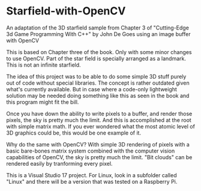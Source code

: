 # Starfield-with-OpenCV
An adaptation of the 3D starfield sample from Chapter 3 of "Cutting-Edge 3d Game Programming With C++" by John De Goes using an image buffer with OpenCV



This is based on Chapter three of the book. Only with some minor changes to use OpenCV. Part of the star field is specially
arranged as a landmark. This is not an infinite starfield.

The idea of this project was to be able to do some simple 3D stuff purely out of code without special libraries. The concept
is rather outdated given what's currently available. But in case where a code-only lightweight solution may be needed
doing something like this as seen in the book and this program might fit the bill.

Once you have down the ability to write pixels to a buffer, and render those pixels, the sky is pretty much the limit. And
this is accomplished at the root with simple matrix math. If you ever wondered what the most atomic level of 3D graphics
could be, this would be one example of it.


Why do the same with OpenCV? With simple 3D rendering of pixels with a basic bare-bones matrix system combined with the computer vision capabilities 
of OpenCV, the sky is pretty much the limit. "Bit clouds" can be rendered easily by tranforming every pixel. 

This is a Visual Studio 17 project. For Linux, look in a subfolder called "Linux" and there will be a version that was tested on a Raspberry Pi. 


